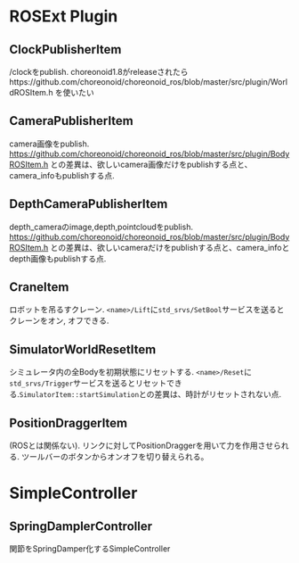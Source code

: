 # ROSExt Plugin

## ClockPublisherItem
/clockをpublish. choreonoid1.8がreleaseされたらhttps://github.com/choreonoid/choreonoid_ros/blob/master/src/plugin/WorldROSItem.h を使いたい

## CameraPublisherItem
camera画像をpublish. https://github.com/choreonoid/choreonoid_ros/blob/master/src/plugin/BodyROSItem.h との差異は、欲しいcamera画像だけをpublishする点と、camera_infoもpublishする点.

## DepthCameraPublisherItem
depth_cameraのimage,depth,pointcloudをpublish. https://github.com/choreonoid/choreonoid_ros/blob/master/src/plugin/BodyROSItem.h との差異は、欲しいcameraだけをpublishする点と、camera_infoとdepth画像もpublishする点.

## CraneItem
ロボットを吊るすクレーン. `<name>/Lift`に`std_srvs/SetBool`サービスを送るとクレーンをオン, オフできる.

## SimulatorWorldResetItem
シミュレータ内の全Bodyを初期状態にリセットする. `<name>/Reset`に`std_srvs/Trigger`サービスを送るとリセットできる.`SimulatorItem::startSimulation`との差異は、時計がリセットされない点.

## PositionDraggerItem
(ROSとは関係ない). リンクに対してPositionDraggerを用いて力を作用させられる. ツールバーのボタンからオンオフを切り替えられる。

# SimpleController

## SpringDamplerController
関節をSpringDamper化するSimpleController
